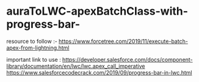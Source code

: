 # auraToLWC-apexBatchClass-with-progress-bar-

resource to follow :- https://www.forcetree.com/2019/11/execute-batch-apex-from-lightning.html

important link to use : 
https://developer.salesforce.com/docs/component-library/documentation/en/lwc/lwc.apex_call_imperative
https://www.salesforcecodecrack.com/2019/09/progress-bar-in-lwc.html

